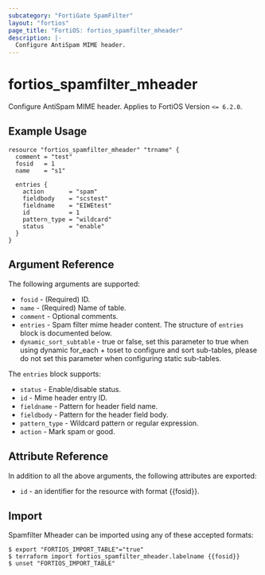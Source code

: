 ```yaml
---
subcategory: "FortiGate SpamFilter"
layout: "fortios"
page_title: "FortiOS: fortios_spamfilter_mheader"
description: |-
  Configure AntiSpam MIME header.
---
```


# fortios_spamfilter_mheader
Configure AntiSpam MIME header. Applies to FortiOS Version `<= 6.2.0`.

## Example Usage

```hcl
resource "fortios_spamfilter_mheader" "trname" {
  comment = "test"
  fosid   = 1
  name    = "s1"

  entries {
    action       = "spam"
    fieldbody    = "scstest"
    fieldname    = "EIWEtest"
    id           = 1
    pattern_type = "wildcard"
    status       = "enable"
  }
}
```

## Argument Reference

The following arguments are supported:

* `fosid` - (Required) ID.
* `name` - (Required) Name of table.
* `comment` - Optional comments.
* `entries` - Spam filter mime header content. The structure of `entries` block is documented below.
* `dynamic_sort_subtable` - true or false, set this parameter to true when using dynamic for_each + toset to configure and sort sub-tables, please do not set this parameter when configuring static sub-tables.

The `entries` block supports:

* `status` - Enable/disable status.
* `id` - Mime header entry ID.
* `fieldname` - Pattern for header field name.
* `fieldbody` - Pattern for the header field body.
* `pattern_type` - Wildcard pattern or regular expression.
* `action` - Mark spam or good.


## Attribute Reference

In addition to all the above arguments, the following attributes are exported:
* `id` - an identifier for the resource with format {{fosid}}.

## Import

Spamfilter Mheader can be imported using any of these accepted formats:
```
$ export "FORTIOS_IMPORT_TABLE"="true"
$ terraform import fortios_spamfilter_mheader.labelname {{fosid}}
$ unset "FORTIOS_IMPORT_TABLE"
```
